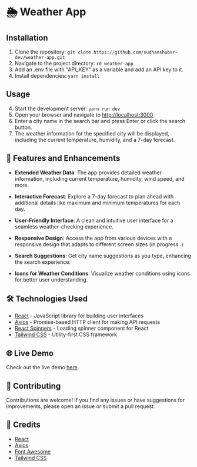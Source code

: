 # 🌦 Weather App

## Installation

1. Clone the repository: `git clone https://github.com/sudhanshubsr-dev/weather-app.git`
2. Navigate to the project directory: `cd weather-app`
3. Add an .env file with "API_KEY" as a variable and add an API key to it.
4. Install dependencies: `yarn install`

## Usage

4. Start the development server: `yarn run dev`
5. Open your browser and navigate to [http://localhost:3000](http://localhost:3000)
6. Enter a city name in the search bar and press Enter or click the search button.
7. The weather information for the specified city will be displayed, including the current temperature, humidity, and a 7-day forecast.

## 🚀 Features and Enhancements

- **Extended Weather Data**: The app provides detailed weather information, including current temperature, humidity, wind speed, and more.

- **Interactive Forecast**: Explore a 7-day forecast to plan ahead with additional details like maximum and minimum temperatures for each day.

- **User-Friendly Interface**: A clean and intuitive user interface for a seamless weather-checking experience.

- **Responsive Design**: Access the app from various devices with a responsive design that adapts to different screen sizes (in progress..)

- **Search Suggestions**: Get city name suggestions as you type, enhancing the search experience.

- **Icons for Weather Conditions**: Visualize weather conditions using icons for better user understanding.

## 🛠️ Technologies Used

- [React](https://reactjs.org/) - JavaScript library for building user interfaces
- [Axios](https://axios-http.com/) - Promise-based HTTP client for making API requests
- [React Spinners](https://www.davidhu.io/react-spinners/) - Loading spinner component for React
- [Tailwind CSS](https://tailwindcss.com/) - Utility-first CSS framework


## 🌐 Live Demo

Check out the live demo [here](https://weatherapp.sudhanshu.site/).

## 📝 Contributing

Contributions are welcome! If you find any issues or have suggestions for improvements, please open an issue or submit a pull request.

## 🙏 Credits

- [React](https://reactjs.org/) 
- [Axios](https://axios-http.com/) 
- [Font Awesome](https://fontawesome.com/) 
- [Tailwind CSS](https://tailwindcss.com/)

